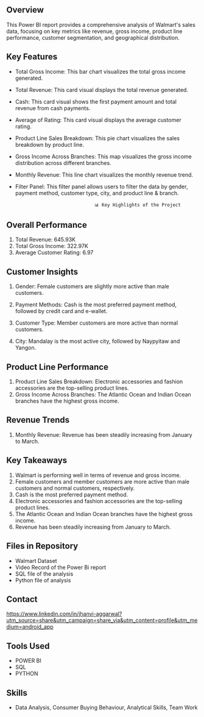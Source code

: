 ## Overview
This Power BI report provides a comprehensive analysis of Walmart's sales data, focusing on key metrics like revenue, gross income, product line performance, customer segmentation, and geographical distribution.

## Key Features

- Total Gross Income: This bar chart visualizes the total gross income generated.
- Total Revenue: This card visual displays the total revenue generated.
- Cash: This card visual shows the first payment amount and total revenue from cash payments.
- Average of Rating: This card visual displays the average customer rating.
- Product Line Sales Breakdown: This pie chart visualizes the sales breakdown by product line.
- Gross Income Across Branches: This map visualizes the gross income distribution across different branches.
- Monthly Revenue: This line chart visualizes the monthly revenue trend.
- Filter Panel: This filter panel allows users to filter the data by gender, payment method, customer type, city, and product line & branch.

                                   📊 Key Highlights of the Project

## Overall Performance

1. Total Revenue: 645.93K
2. Total Gross Income: 322.97K
3. Average Customer Rating: 6.97

## Customer Insights

1. Gender: Female customers are slightly more active than male customers.

2. Payment Methods: Cash is the most preferred payment method, followed by credit card and e-wallet.

3. Customer Type: Member customers are more active than normal customers.

4. City: Mandalay is the most active city, followed by Naypyitaw and Yangon.

## Product Line Performance

1. Product Line Sales Breakdown: Electronic accessories and fashion accessories are the top-selling product lines.
2. Gross Income Across Branches: The Atlantic Ocean and Indian Ocean branches have the highest gross income.

## Revenue Trends

1. Monthly Revenue: Revenue has been steadily increasing from January to March.

## Key Takeaways

1. Walmart is performing well in terms of revenue and gross income.
2. Female customers and member customers are more active than male customers and normal customers, respectively.
3. Cash is the most preferred payment method.
4. Electronic accessories and fashion accessories are the top-selling product lines.
5. The Atlantic Ocean and Indian Ocean branches have the highest gross income.
6. Revenue has been steadily increasing from January to March.

##  Files in Repository
- Walmart Dataset
- Video Record of the Power Bi report
- SQL file of the analysis
- Python file of analysis

## Contact

https://www.linkedin.com/in/jhanvi-aggarwal?utm_source=share&utm_campaign=share_via&utm_content=profile&utm_medium=android_app

## Tools Used
- POWER BI
- SQL
- PYTHON

## Skills
- Data Analysis, Consumer Buying Behaviour, Analytical Skills, Team Work 
